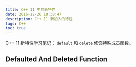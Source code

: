 ```yaml
---
title: C++ 11 中的新特性
date: 2016-12-26 18:38:47
description: C++ 11 新加入的特性
tags: C++
toc: true
---
```


C++ 11 新特性学习笔记：
`default` 和 `delete` 修饰特殊成员函数。
<!-- More -->

## Defaulted And Deleted Function

